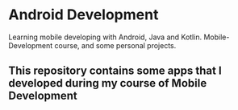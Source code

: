 # Android Development
Learning mobile developing with Android, Java and Kotlin. Mobile-Development course, and some personal projects.

## This repository contains some apps that I developed during my course of Mobile Development
